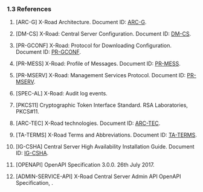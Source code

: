 ### 1.3 References

1. \[ARC-G\] X-Road Architecture. Document ID: [ARC-G](arc-g_x-road_arhitecture.md).

2. \[DM-CS\] X-Road: Central Server Configuration. Document ID: [DM-CS](../DataModels/dm-cs_x-road_central_server_configuration_data_model.md).

3. \[PR-GCONF\] X-Road: Protocol for Downloading Configuration. Document ID: [PR-GCONF](../Protocols/pr-gconf_x-road_protocol_for_downloading_configuration.md).

4. \[PR-MESS\] X-Road: Profile of Messages. Document ID: [PR-MESS](../Protocols/pr-mess_x-road_message_protocol.md).

5. \[PR-MSERV\] X-Road: Management Services Protocol. Document ID: [PR-MSERV](../Protocols/pr-mserv_x-road_protocol_for_management_services.md).

6. \[SPEC-AL\] X-Road: Audit log events.

7. \[PKCS11\] Cryptographic Token Interface Standard. RSA Laboratories, PKCS\#11.

8. \[ARC-TEC\] X-Road technologies. Document ID: [ARC-TEC](arc-tec_x-road_technologies.md).

9. \[TA-TERMS\] X-Road Terms and Abbreviations. Document ID: [TA-TERMS](../terms_x-road_docs.md).

10. \[IG-CSHA\] Central Server High Availability Installation Guide. Document ID: [IG-CSHA](../Manuals/ig-csha_x-road_6_ha_installation_guide.md).

11. \[OPENAPI\] OpenAPI Specification 3.0.0. 26th July 2017.

12. \[ADMIN-SERVICE-API\] X-Road Central Server Admin API OpenAPI Specification, .